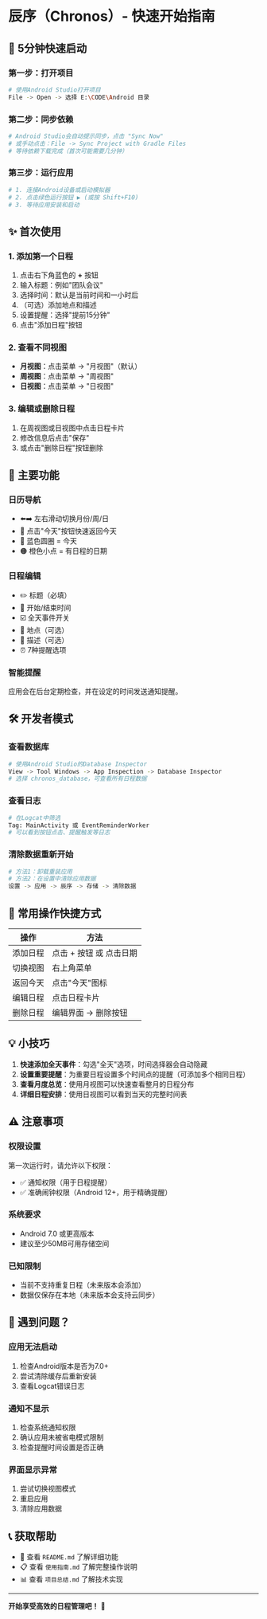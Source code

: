 # 辰序（Chronos）- 快速开始指南

## 🚀 5分钟快速启动

### 第一步：打开项目
```bash
# 使用Android Studio打开项目
File -> Open -> 选择 E:\CODE\Android 目录
```

### 第二步：同步依赖
```bash
# Android Studio会自动提示同步，点击 "Sync Now"
# 或手动点击：File -> Sync Project with Gradle Files
# 等待依赖下载完成（首次可能需要几分钟）
```

### 第三步：运行应用
```bash
# 1. 连接Android设备或启动模拟器
# 2. 点击绿色运行按钮 ▶️ (或按 Shift+F10)
# 3. 等待应用安装和启动
```

## ✨ 首次使用

### 1. 添加第一个日程
1. 点击右下角蓝色的 **+** 按钮
2. 输入标题：例如"团队会议"
3. 选择时间：默认是当前时间和一小时后
4. （可选）添加地点和描述
5. 设置提醒：选择"提前15分钟"
6. 点击"添加日程"按钮

### 2. 查看不同视图
- **月视图**：点击菜单 → "月视图"（默认）
- **周视图**：点击菜单 → "周视图"
- **日视图**：点击菜单 → "日视图"

### 3. 编辑或删除日程
1. 在周视图或日视图中点击日程卡片
2. 修改信息后点击"保存"
3. 或点击"删除日程"按钮删除

## 📱 主要功能

### 日历导航
- ⬅️➡️ 左右滑动切换月份/周/日
- 📅 点击"今天"按钮快速返回今天
- 🔵 蓝色圆圈 = 今天
- 🟠 橙色小点 = 有日程的日期

### 日程编辑
- ✏️ 标题（必填）
- 📅 开始/结束时间
- ☑️ 全天事件开关
- 📍 地点（可选）
- 📝 描述（可选）
- ⏰ 7种提醒选项

### 智能提醒
应用会在后台定期检查，并在设定的时间发送通知提醒。

## 🛠️ 开发者模式

### 查看数据库
```bash
# 使用Android Studio的Database Inspector
View -> Tool Windows -> App Inspection -> Database Inspector
# 选择 chronos_database，可查看所有日程数据
```

### 查看日志
```bash
# 在Logcat中筛选
Tag: MainActivity 或 EventReminderWorker
# 可以看到按钮点击、提醒触发等日志
```

### 清除数据重新开始
```bash
# 方法1：卸载重装应用
# 方法2：在设置中清除应用数据
设置 -> 应用 -> 辰序 -> 存储 -> 清除数据
```

## 🎯 常用操作快捷方式

| 操作 | 方法 |
|------|------|
| 添加日程 | 点击 + 按钮 或 点击日期 |
| 切换视图 | 右上角菜单 |
| 返回今天 | 点击"今天"图标 |
| 编辑日程 | 点击日程卡片 |
| 删除日程 | 编辑界面 → 删除按钮 |

## 💡 小技巧

1. **快速添加全天事件**：勾选"全天"选项，时间选择器会自动隐藏
2. **设置重要提醒**：为重要日程设置多个时间点的提醒（可添加多个相同日程）
3. **查看月度总览**：使用月视图可以快速查看整月的日程分布
4. **详细日程安排**：使用日视图可以看到当天的完整时间表

## ⚠️ 注意事项

### 权限设置
第一次运行时，请允许以下权限：
- ✅ 通知权限（用于日程提醒）
- ✅ 准确闹钟权限（Android 12+，用于精确提醒）

### 系统要求
- Android 7.0 或更高版本
- 建议至少50MB可用存储空间

### 已知限制
- 当前不支持重复日程（未来版本会添加）
- 数据仅保存在本地（未来版本会支持云同步）

## 🐛 遇到问题？

### 应用无法启动
1. 检查Android版本是否为7.0+
2. 尝试清除缓存后重新安装
3. 查看Logcat错误日志

### 通知不显示
1. 检查系统通知权限
2. 确认应用未被省电模式限制
3. 检查提醒时间设置是否正确

### 界面显示异常
1. 尝试切换视图模式
2. 重启应用
3. 清除应用数据

## 📞 获取帮助

- 📖 查看 `README.md` 了解详细功能
- 📋 查看 `使用指南.md` 了解完整操作说明
- 📊 查看 `项目总结.md` 了解技术实现

---

**开始享受高效的日程管理吧！** 🎉

